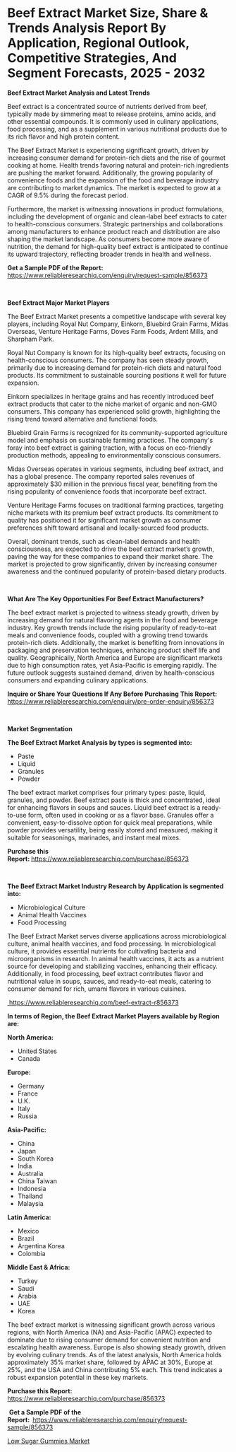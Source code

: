 <p><h1>Beef Extract Market Size, Share & Trends Analysis Report By Application, Regional Outlook, Competitive Strategies, And Segment Forecasts, 2025 - 2032</h1></p><p><strong>Beef Extract Market Analysis and Latest Trends</strong></p>
<p><p>Beef extract is a concentrated source of nutrients derived from beef, typically made by simmering meat to release proteins, amino acids, and other essential compounds. It is commonly used in culinary applications, food processing, and as a supplement in various nutritional products due to its rich flavor and high protein content.</p><p>The Beef Extract Market is experiencing significant growth, driven by increasing consumer demand for protein-rich diets and the rise of gourmet cooking at home. Health trends favoring natural and protein-rich ingredients are pushing the market forward. Additionally, the growing popularity of convenience foods and the expansion of the food and beverage industry are contributing to market dynamics. The market is expected to grow at a CAGR of 9.5% during the forecast period.</p><p>Furthermore, the market is witnessing innovations in product formulations, including the development of organic and clean-label beef extracts to cater to health-conscious consumers. Strategic partnerships and collaborations among manufacturers to enhance product reach and distribution are also shaping the market landscape. As consumers become more aware of nutrition, the demand for high-quality beef extract is anticipated to continue its upward trajectory, reflecting broader trends in health and wellness.</p></p>
<p><strong>Get a Sample PDF of the Report:&nbsp;</strong> <a href="https://www.reliableresearchiq.com/enquiry/request-sample/856373?utm_campaign=2245&utm_medium=2&utm_source=Github&utm_content=ia&utm_term=14022025&utm_id=beef-extract">https://www.reliableresearchiq.com/enquiry/request-sample/856373</a></p>
<p>&nbsp;</p>
<p><strong>Beef Extract Major Market Players</strong></p>
<p><p>The Beef Extract Market presents a competitive landscape with several key players, including Royal Nut Company, Einkorn, Bluebird Grain Farms, Midas Overseas, Venture Heritage Farms, Doves Farm Foods, Ardent Mills, and Sharpham Park. </p><p>Royal Nut Company is known for its high-quality beef extracts, focusing on health-conscious consumers. The company has seen steady growth, primarily due to increasing demand for protein-rich diets and natural food products. Its commitment to sustainable sourcing positions it well for future expansion.</p><p>Einkorn specializes in heritage grains and has recently introduced beef extract products that cater to the niche market of organic and non-GMO consumers. This company has experienced solid growth, highlighting the rising trend toward alternative and functional foods.</p><p>Bluebird Grain Farms is recognized for its community-supported agriculture model and emphasis on sustainable farming practices. The company's foray into beef extract is gaining traction, with a focus on eco-friendly production methods, appealing to environmentally conscious consumers.</p><p>Midas Overseas operates in various segments, including beef extract, and has a global presence. The company reported sales revenues of approximately $30 million in the previous fiscal year, benefiting from the rising popularity of convenience foods that incorporate beef extract.</p><p>Venture Heritage Farms focuses on traditional farming practices, targeting niche markets with its premium beef extract products. Its commitment to quality has positioned it for significant market growth as consumer preferences shift toward artisanal and locally-sourced food products.</p><p>Overall, dominant trends, such as clean-label demands and health consciousness, are expected to drive the beef extract market’s growth, paving the way for these companies to expand their market share. The market is projected to grow significantly, driven by increasing consumer awareness and the continued popularity of protein-based dietary products.</p></p>
<p>&nbsp;</p>
<p><strong>What Are The Key Opportunities For Beef Extract Manufacturers?</strong></p>
<p><p>The beef extract market is projected to witness steady growth, driven by increasing demand for natural flavoring agents in the food and beverage industry. Key growth trends include the rising popularity of ready-to-eat meals and convenience foods, coupled with a growing trend towards protein-rich diets. Additionally, the market is benefiting from innovations in packaging and preservation techniques, enhancing product shelf life and quality. Geographically, North America and Europe are significant markets due to high consumption rates, yet Asia-Pacific is emerging rapidly. The future outlook suggests sustained demand, driven by health-conscious consumers and expanding culinary applications.</p></p>
<p><strong>Inquire or Share Your Questions If Any Before Purchasing This Report:</strong> <a href="https://www.reliableresearchiq.com/enquiry/pre-order-enquiry/856373?utm_campaign=2245&utm_medium=2&utm_source=Github&utm_content=ia&utm_term=14022025&utm_id=beef-extract">https://www.reliableresearchiq.com/enquiry/pre-order-enquiry/856373</a></p>
<p>&nbsp;</p>
<p><strong>Market Segmentation</strong></p>
<p><strong>The Beef Extract Market Analysis by types is segmented into:</strong></p>
<p><ul><li>Paste</li><li>Liquid</li><li>Granules</li><li>Powder</li></ul></p>
<p><p>The beef extract market comprises four primary types: paste, liquid, granules, and powder. Beef extract paste is thick and concentrated, ideal for enhancing flavors in soups and sauces. Liquid beef extract is a ready-to-use form, often used in cooking or as a flavor base. Granules offer a convenient, easy-to-dissolve option for quick meal preparations, while powder provides versatility, being easily stored and measured, making it suitable for seasonings, marinades, and instant meal mixes.</p></p>
<p><strong>Purchase this Report:&nbsp;</strong><a href="https://www.reliableresearchiq.com/purchase/856373?utm_campaign=2245&utm_medium=2&utm_source=Github&utm_content=ia&utm_term=14022025&utm_id=beef-extract">https://www.reliableresearchiq.com/purchase/856373</a></p>
<p>&nbsp;</p>
<p><strong>The Beef Extract Market Industry Research by Application is segmented into:</strong></p>
<p><ul><li>Microbiological Culture</li><li>Animal Health Vaccines</li><li>Food Processing</li></ul></p>
<p><p>The Beef Extract Market serves diverse applications across microbiological culture, animal health vaccines, and food processing. In microbiological culture, it provides essential nutrients for cultivating bacteria and microorganisms in research. In animal health vaccines, it acts as a nutrient source for developing and stabilizing vaccines, enhancing their efficacy. Additionally, in food processing, beef extract contributes flavor and nutritional value in soups, sauces, and ready-to-eat meals, catering to consumer demand for rich, umami flavors in various cuisines.</p></p>
<p><a href="https://www.reliableresearchiq.com/beef-extract-r856373?utm_campaign=2245&utm_medium=2&utm_source=Github&utm_content=ia&utm_term=14022025&utm_id=beef-extract">&nbsp;https://www.reliableresearchiq.com/beef-extract-r856373</a></p>
<p><strong>In terms of Region, the Beef Extract Market Players available by Region are:</strong></p>
<p>
    <p> <strong> North America: </strong>
        <ul>
            <li>United States</li>
            <li>Canada</li>
        </ul>
        </p> 
    <p> <strong> Europe: </strong>
        <ul>
            <li>Germany</li>
            <li>France</li>
            <li>U.K.</li>
            <li>Italy</li>
            <li>Russia</li>
        </ul>
        </p> 
    <p> <strong> Asia-Pacific: </strong>
        <ul>
            <li>China</li>
            <li>Japan</li>
            <li>South Korea</li>
            <li>India</li>
            <li>Australia</li>
            <li>China Taiwan</li>
            <li>Indonesia</li>
            <li>Thailand</li>
            <li>Malaysia</li>
        </ul>
        </p> 
    <p> <strong> Latin America: </strong>
        <ul>
            <li>Mexico</li>
            <li>Brazil</li>
            <li>Argentina Korea</li>
            <li>Colombia</li>
        </ul>
        </p> 
    <p> <strong> Middle East & Africa: </strong>
        <ul>
            <li>Turkey</li>
            <li>Saudi</li>
            <li>Arabia</li>
            <li>UAE</li>
            <li>Korea</li>
        </ul>
    </p>
    </p>
<p><p>The beef extract market is witnessing significant growth across various regions, with North America (NA) and Asia-Pacific (APAC) expected to dominate due to rising consumer demand for convenient nutrition and escalating health awareness. Europe is also showing steady growth, driven by evolving culinary trends. As of the latest analysis, North America holds approximately 35% market share, followed by APAC at 30%, Europe at 25%, and the USA and China contributing 5% each. This trend indicates a robust expansion potential in these key markets.</p></p>
<p><strong>Purchase this Report: </strong><a href="https://www.reliableresearchiq.com/purchase/856373?utm_campaign=2245&utm_medium=2&utm_source=Github&utm_content=ia&utm_term=14022025&utm_id=beef-extract">https://www.reliableresearchiq.com/purchase/856373</a></p>
<p>&nbsp;<strong>Get a Sample PDF of the Report:&nbsp;&nbsp;</strong><a href="https://www.reliableresearchiq.com/enquiry/request-sample/856373?utm_campaign=2245&utm_medium=2&utm_source=Github&utm_content=ia&utm_term=14022025&utm_id=beef-extract">https://www.reliableresearchiq.com/enquiry/request-sample/856373</a></p>
<p><strong></strong></p>
<p><p><a href="https://github.com/rileymgdorcas/Market-Research-Report-List-1/blob/main/low-sugar-gummies-market.md?utm_campaign=2245&utm_medium=2&utm_source=Github&utm_content=ia&utm_term=14022025&utm_id=beef-extract">Low Sugar Gummies Market</a></p></p>